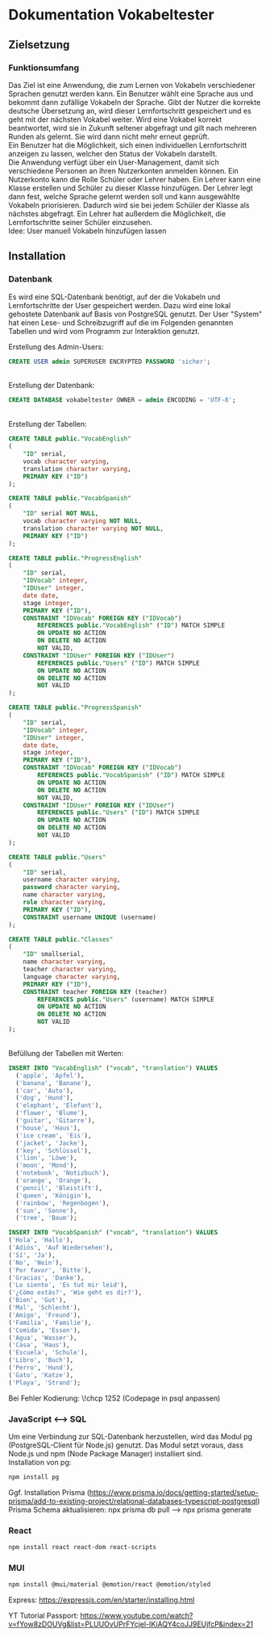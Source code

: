 # Dokumentation Vokabeltester

## Zielsetzung
### Funktionsumfang
Das Ziel ist eine Anwendung, die zum Lernen von Vokabeln verschiedener Sprachen genutzt werden kann. Ein Benutzer wählt eine Sprache aus und bekommt dann zufällige Vokabeln der Sprache. Gibt der Nutzer die korrekte deutsche Übersetzung an, wird dieser Lernfortschritt gespeichert und es geht mit der nächsten Vokabel weiter. Wird eine Vokabel korrekt beantwortet, wird sie in Zukunft seltener abgefragt und gilt nach mehreren Runden als gelernt. Sie wird dann nicht mehr erneut geprüft. \
Ein Benutzer hat die Möglichkeit, sich einen individuellen Lernfortschritt anzeigen zu lassen, welcher den Status der Vokabeln darstellt. \
Die Anwendung verfügt über ein User-Management, damit sich verschiedene Personen an ihren Nutzerkonten anmelden können. Ein Nutzerkonto kann die Rolle Schüler oder Lehrer haben. Ein Lehrer kann eine Klasse erstellen und Schüler zu dieser Klasse hinzufügen. Der Lehrer legt dann fest, welche Sprache gelernt werden soll und kann ausgewählte Vokabeln priorisieren. Dadurch wird sie bei jedem Schüler der Klasse als nächstes abgefragt. Ein Lehrer hat außerdem die Möglichkeit, die Lernfortschritte seiner Schüler einzusehen. \
Idee: User manuell Vokabeln hinzufügen lassen

## Installation
### Datenbank
Es wird eine SQL-Datenbank benötigt, auf der die Vokabeln und Lernfortschritte der User gespeichert werden. Dazu wird eine lokal gehostete Datenbank auf Basis von PostgreSQL genutzt. Der User "System" hat einen Lese- und Schreibzugriff auf die im Folgenden genannten Tabellen und wird vom Programm zur Interaktion genutzt.

Erstellung des Admin-Users:
```SQL 
CREATE USER admin SUPERUSER ENCRYPTED PASSWORD 'sicher';
```
\
Erstellung der Datenbank:
```SQL
CREATE DATABASE vokabeltester OWNER = admin ENCODING = 'UTF-8';
```
\
Erstellung der Tabellen:
```SQL
CREATE TABLE public."VocabEnglish"
(
    "ID" serial,
    vocab character varying,
    translation character varying,
    PRIMARY KEY ("ID")
);
```
````SQL
CREATE TABLE public."VocabSpanish"
(
    "ID" serial NOT NULL,
    vocab character varying NOT NULL,
    translation character varying NOT NULL,
    PRIMARY KEY ("ID")
);
````
```SQL
CREATE TABLE public."ProgressEnglish"
(
    "ID" serial,
    "IDVocab" integer,
    "IDUser" integer,
    date date,
    stage integer,
    PRIMARY KEY ("ID"),
    CONSTRAINT "IDVocab" FOREIGN KEY ("IDVocab")
        REFERENCES public."VocabEnglish" ("ID") MATCH SIMPLE
        ON UPDATE NO ACTION
        ON DELETE NO ACTION
        NOT VALID,
    CONSTRAINT "IDUser" FOREIGN KEY ("IDUser")
        REFERENCES public."Users" ("ID") MATCH SIMPLE
        ON UPDATE NO ACTION
        ON DELETE NO ACTION
        NOT VALID
);
```
````SQL
CREATE TABLE public."ProgressSpanish"
(
    "ID" serial,
    "IDVocab" integer,
    "IDUser" integer,
    date date,
    stage integer,
    PRIMARY KEY ("ID"),
    CONSTRAINT "IDVocab" FOREIGN KEY ("IDVocab")
        REFERENCES public."VocabSpanish" ("ID") MATCH SIMPLE
        ON UPDATE NO ACTION
        ON DELETE NO ACTION
        NOT VALID,
    CONSTRAINT "IDUser" FOREIGN KEY ("IDUser")
        REFERENCES public."Users" ("ID") MATCH SIMPLE
        ON UPDATE NO ACTION
        ON DELETE NO ACTION
        NOT VALID
);
````
````SQL
CREATE TABLE public."Users"
(
    "ID" serial,
    username character varying,
    password character varying,
    name character varying,
    role character varying,
    PRIMARY KEY ("ID"),
    CONSTRAINT username UNIQUE (username)
);
````
````SQL
CREATE TABLE public."Classes"
(
    "ID" smallserial,
    name character varying,
    teacher character varying,
    language character varying,
    PRIMARY KEY ("ID"),
    CONSTRAINT teacher FOREIGN KEY (teacher)
        REFERENCES public."Users" (username) MATCH SIMPLE
        ON UPDATE NO ACTION
        ON DELETE NO ACTION
        NOT VALID
);
````
\
Befüllung der Tabellen mit Werten:
```SQL
INSERT INTO "VocabEnglish" ("vocab", "translation") VALUES
  ('apple', 'Apfel'),
  ('banana', 'Banane'),
  ('car', 'Auto'),
  ('dog', 'Hund'),
  ('elephant', 'Elefant'),
  ('flower', 'Blume'),
  ('guitar', 'Gitarre'),
  ('house', 'Haus'),
  ('ice cream', 'Eis'),
  ('jacket', 'Jacke'),
  ('key', 'Schlüssel'),
  ('lion', 'Löwe'),
  ('moon', 'Mond'),
  ('notebook', 'Notizbuch'),
  ('orange', 'Orange'),
  ('pencil', 'Bleistift'),
  ('queen', 'Königin'),
  ('rainbow', 'Regenbogen'),
  ('sun', 'Sonne'),
  ('tree', 'Baum');
```
```SQL
INSERT INTO "VocabSpanish" ("vocab", "translation") VALUES 
('Hola', 'Hallo'),
('Adiós', 'Auf Wiedersehen'),
('Sí', 'Ja'),
('No', 'Nein'),
('Por favor', 'Bitte'),
('Gracias', 'Danke'),
('Lo siento', 'Es tut mir leid'),
('¿Cómo estás?', 'Wie geht es dir?'),
('Bien', 'Gut'),
('Mal', 'Schlecht'),
('Amigo', 'Freund'),
('Familia', 'Familie'),
('Comida', 'Essen'),
('Agua', 'Wasser'),
('Casa', 'Haus'),
('Escuela', 'Schule'),
('Libro', 'Buch'),
('Perro', 'Hund'),
('Gato', 'Katze'),
('Playa', 'Strand');
```

Bei Fehler Kodierung:  \\!chcp 1252 (Codepage in psql anpassen)

### JavaScript <--> SQL
Um eine Verbindung zur SQL-Datenbank herzustellen, wird das Modul pg (PostgreSQL-Client für Node.js) genutzt. Das Modul setzt voraus, dass Node.js und npm (Node Package Manager) installiert sind. \
Installation von pg:
```bash
npm install pg
```


Ggf. Installation Prisma (https://www.prisma.io/docs/getting-started/setup-prisma/add-to-existing-project/relational-databases-typescript-postgresql)
\
Prisma Schema aktualisieren: npx prisma db pull --> npx prisma generate


### React
````bash
npm install react react-dom react-scripts
````

### MUI
````bash
npm install @mui/material @emotion/react @emotion/styled
````
Express: https://expressjs.com/en/starter/installing.html


YT Tutorial Passport: https://www.youtube.com/watch?v=fYow8zDOUVg&list=PLUUOvUPrFYcjel-IKiAQY4coJJ9EUjfcP&index=21